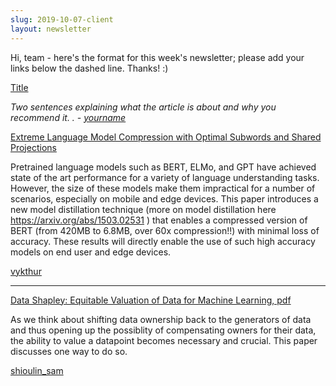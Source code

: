 ```yaml
---
slug: 2019-10-07-client
layout: newsletter
---
```


Hi, team - here's the format for this week's newsletter; please add your links below the dashed line.  Thanks!  :)


[Title](link)

*Two sentences explaining what the article is about and why you recommend it. . -  [yourname](linktoTwitterorLinkedInprofile)*


[Extreme Language Model Compression with Optimal Subwords and Shared Projections](https://arxiv.org/abs/1909.11687)

Pretrained language models such as BERT, ELMo, and GPT have achieved state of the art performance for a variety of language understanding tasks. However, the size of these models make them impractical for a number of scenarios, especially on mobile and edge devices. This paper introduces a new model distillation technique (more on model distillation here https://arxiv.org/abs/1503.02531 ) that enables a compressed version of BERT (from 420MB to 6.8MB, over 60x compression!!) with minimal loss of accuracy. These results will directly enable the use of such high accuracy models on end user and edge devices.

[vykthur](http://twitter.com/vykthur)

----

[Data Shapley: Equitable Valuation of Data for Machine Learning, pdf](http://proceedings.mlr.press/v97/ghorbani19c/ghorbani19c.pdf)

As we think about shifting data ownership back to the generators of data and thus opening up the possiblity of compensating owners for their data, the ability to value a datapoint becomes necessary and crucial. This paper discusses one way to do so. 

[shioulin_sam](http://twitter.com/shioulin_sam)

